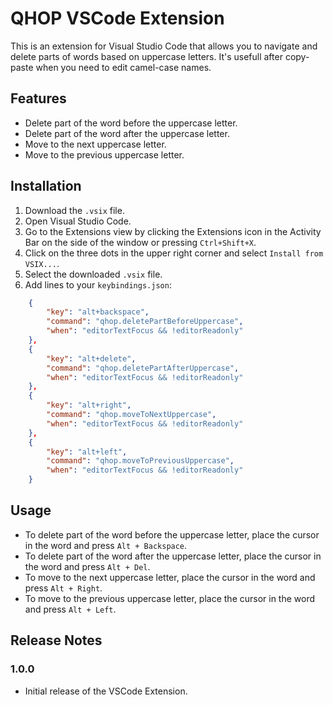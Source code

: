 # QHOP VSCode Extension

This is an extension for Visual Studio Code that allows you to navigate and delete parts of words based on uppercase letters.
It's usefull after copy-paste when you need to edit camel-case names.

## Features

- Delete part of the word before the uppercase letter.
- Delete part of the word after the uppercase letter.
- Move to the next uppercase letter.
- Move to the previous uppercase letter.

## Installation

1. Download the `.vsix` file.
2. Open Visual Studio Code.
3. Go to the Extensions view by clicking the Extensions icon in the Activity Bar on the side of the window or pressing `Ctrl+Shift+X`.
4. Click on the three dots in the upper right corner and select `Install from VSIX...`.
5. Select the downloaded `.vsix` file.
6. Add lines to your `keybindings.json`:
```json
    {
        "key": "alt+backspace",
        "command": "qhop.deletePartBeforeUppercase",
        "when": "editorTextFocus && !editorReadonly"
    },
    {
        "key": "alt+delete",
        "command": "qhop.deletePartAfterUppercase",
        "when": "editorTextFocus && !editorReadonly"
    },
    {
        "key": "alt+right",
        "command": "qhop.moveToNextUppercase",
        "when": "editorTextFocus && !editorReadonly"
    },
    {
        "key": "alt+left",
        "command": "qhop.moveToPreviousUppercase",
        "when": "editorTextFocus && !editorReadonly"
    }
```

## Usage

- To delete part of the word before the uppercase letter, place the cursor in the word and press `Alt + Backspace`.
- To delete part of the word after the uppercase letter, place the cursor in the word and press `Alt + Del`.
- To move to the next uppercase letter, place the cursor in the word and press `Alt + Right`.
- To move to the previous uppercase letter, place the cursor in the word and press `Alt + Left`.

## Release Notes

### 1.0.0

- Initial release of the VSCode Extension.
